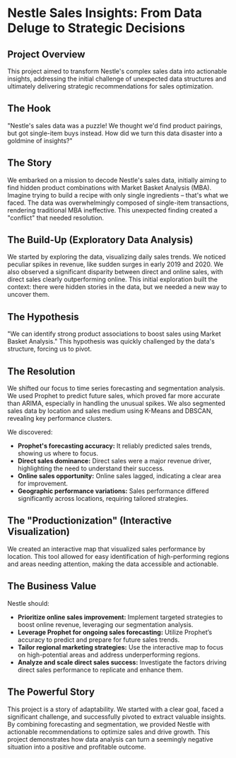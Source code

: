 # Nestle Sales Insights: From Data Deluge to Strategic Decisions

## Project Overview

This project aimed to transform Nestle's complex sales data into actionable insights, addressing the initial challenge of unexpected data structures and ultimately delivering strategic recommendations for sales optimization.

## The Hook 

"Nestle's sales data was a puzzle! We thought we'd find product pairings, but got single-item buys instead. How did we turn this data disaster into a goldmine of insights?"

## The Story 

We embarked on a mission to decode Nestle's sales data, initially aiming to find hidden product combinations with Market Basket Analysis (MBA). Imagine trying to build a recipe with only single ingredients – that's what we faced. The data was overwhelmingly composed of single-item transactions, rendering traditional MBA ineffective. This unexpected finding created a "conflict" that needed resolution.

## The Build-Up (Exploratory Data Analysis)

We started by exploring the data, visualizing daily sales trends. We noticed peculiar spikes in revenue, like sudden surges in early 2019 and 2020. We also observed a significant disparity between direct and online sales, with direct sales clearly outperforming online. This initial exploration built the context: there were hidden stories in the data, but we needed a new way to uncover them.

## The Hypothesis

"We can identify strong product associations to boost sales using Market Basket Analysis." This hypothesis was quickly challenged by the data's structure, forcing us to pivot.

## The Resolution

We shifted our focus to time series forecasting and segmentation analysis. We used Prophet to predict future sales, which proved far more accurate than ARIMA, especially in handling the unusual spikes. We also segmented sales data by location and sales medium using K-Means and DBSCAN, revealing key performance clusters.

We discovered:

-   **Prophet's forecasting accuracy:** It reliably predicted sales trends, showing us where to focus.
-   **Direct sales dominance:** Direct sales were a major revenue driver, highlighting the need to understand their success.
-   **Online sales opportunity:** Online sales lagged, indicating a clear area for improvement.
-   **Geographic performance variations:** Sales performance differed significantly across locations, requiring tailored strategies.

## The "Productionization" (Interactive Visualization)

We created an interactive map that visualized sales performance by location. This tool allowed for easy identification of high-performing regions and areas needing attention, making the data accessible and actionable.

## The Business Value

Nestle should:

-   **Prioritize online sales improvement:** Implement targeted strategies to boost online revenue, leveraging our segmentation analysis.
-   **Leverage Prophet for ongoing sales forecasting:** Utilize Prophet’s accuracy to predict and prepare for future sales trends.
-   **Tailor regional marketing strategies:** Use the interactive map to focus on high-potential areas and address underperforming regions.
-   **Analyze and scale direct sales success:** Investigate the factors driving direct sales performance to replicate and enhance them.

## The Powerful Story

This project is a story of adaptability. We started with a clear goal, faced a significant challenge, and successfully pivoted to extract valuable insights. By combining forecasting and segmentation, we provided Nestle with actionable recommendations to optimize sales and drive growth. This project demonstrates how data analysis can turn a seemingly negative situation into a positive and profitable outcome.
